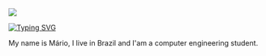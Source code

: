 <img src="https://capsule-render.vercel.app/api?type=waving&color=FF0000&height=130&section=header"/>

[![Typing SVG](https://readme-typing-svg.herokuapp.com/?color=FF0000&size=25&center=true&vCenter=true&width=1000&lines=Hi+everybody!,+My+name+is+Mário+:%29)](https://git.io/typing-svg)


My name is Mário, I live in Brazil and I'am a computer engineering student.
 

